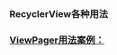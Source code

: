### RecyclerView各种用法

### [ViewPager用法案例：](https://blog.csdn.net/weixin_44819566/article/details/119914339?spm=1001.2014.3001.5501)
